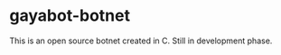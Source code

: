 gayabot-botnet
==============

This is an open source botnet created in C. Still in development phase.